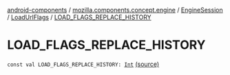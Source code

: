 [android-components](../../../index.md) / [mozilla.components.concept.engine](../../index.md) / [EngineSession](../index.md) / [LoadUrlFlags](index.md) / [LOAD_FLAGS_REPLACE_HISTORY](./-l-o-a-d_-f-l-a-g-s_-r-e-p-l-a-c-e_-h-i-s-t-o-r-y.md)

# LOAD_FLAGS_REPLACE_HISTORY

`const val LOAD_FLAGS_REPLACE_HISTORY: `[`Int`](https://kotlinlang.org/api/latest/jvm/stdlib/kotlin/-int/index.html) [(source)](https://github.com/mozilla-mobile/android-components/blob/master/components/concept/engine/src/main/java/mozilla/components/concept/engine/EngineSession.kt#L418)